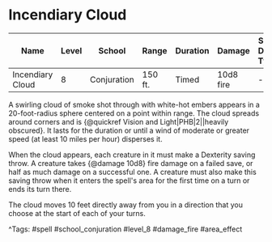 # Incendiary Cloud

| Name | Level | School | Range | Duration | Damage | Save DC & Type |
|------|-------|--------|-------|----------|--------|----------------|
| Incendiary Cloud | 8 | Conjuration | 150 ft. | Timed | 10d8 fire | - |

A swirling cloud of smoke shot through with white-hot embers appears in a 20-foot-radius sphere centered on a point within range. The cloud spreads around corners and is {@quickref Vision and Light|PHB|2||heavily obscured}. It lasts for the duration or until a wind of moderate or greater speed (at least 10 miles per hour) disperses it.

When the cloud appears, each creature in it must make a Dexterity saving throw. A creature takes {@damage 10d8} fire damage on a failed save, or half as much damage on a successful one. A creature must also make this saving throw when it enters the spell's area for the first time on a turn or ends its turn there.

The cloud moves 10 feet directly away from you in a direction that you choose at the start of each of your turns.

^Tags: #spell #school_conjuration #level_8 #damage_fire #area_effect